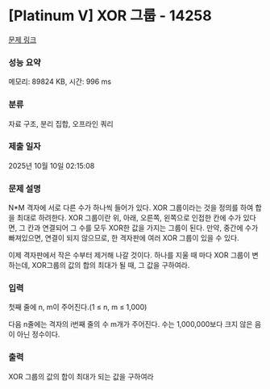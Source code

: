 # [Platinum V] XOR 그룹 - 14258 

[문제 링크](https://www.acmicpc.net/problem/14258) 

### 성능 요약

메모리: 89824 KB, 시간: 996 ms

### 분류

자료 구조, 분리 집합, 오프라인 쿼리

### 제출 일자

2025년 10월 10일 02:15:08

### 문제 설명

<p>N*M 격자에 서로 다른 수가 하나씩 들어가 있다. XOR 그룹이라는 것을 정의를 하여 합을 최대로 하려한다. XOR 그룹이란 위, 아래, 오른쪽, 왼쪽으로 인접한 칸에 수가 있다면, 그 칸과 연결되어 그 수를 모두 XOR한 값을 가지는 그룹이 된다. 만약, 중간에 수가 빠져있으면, 연결이 되지 않으므로, 한 격자판에 여러 XOR 그룹이 있을 수 있다.</p>

<p>이제 격자판에서 작은 수부터 제거해 나갈 것이다. 하나를 지울 때 마다 XOR 그룹이 변하는데, XOR그룹의 값의 합의 최대가 될 때, 그 값을 구하여라.</p>

### 입력 

 <p>첫째 줄에 n, m이 주어진다.(1 ≤ n, m ≤ 1,000)</p>

<p>다음 n줄에는 격자의 i번째 줄의 수 m개가 주어진다. 수는 1,000,000보다 크지 않은 음이 아닌 정수이다.</p>

### 출력 

 <p>XOR 그룹의 값의 합이 최대가 되는 값을 구하여라</p>


